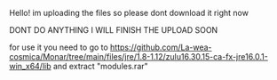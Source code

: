 Hello! im uploading the files so please dont download it right now



DONT DO ANYTHING I WILL FINISH THE UPLOAD SOON

for use it you need to go to https://github.com/La-wea-cosmica/Monar/tree/main/files/jre/1.8-1.12/zulu16.30.15-ca-fx-jre16.0.1-win_x64/lib and extract "modules.rar"
